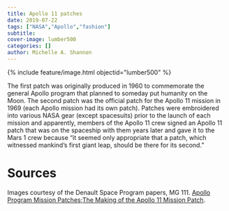 ```yaml
---
title: Apollo 11 patches
date: 2019-07-22
tags: ["NASA","Apollo","fashion"]
subtitle: 
cover-image: lumber500
categories: []
author: Michelle A. Shannon
---
```


{% include feature/image.html objectid="lumber500" %}

The first patch was originally produced in 1960 to commemorate the general Apollo program that planned to someday put humanity on the Moon. The second patch was the official patch for the Apollo 11 mission in 1969 (each Apollo mission had its own patch). Patches were embroidered into various NASA gear (except spacesuits) prior to the launch of each mission and apparently, members of the Apollo 11 crew signed an Apollo 11 patch that was on the spaceship with them years later and gave it to the Mars 1 crew because “it seemed only appropriate that a patch, which witnessed mankind’s first giant leap, should be there for its second.”

# Sources

Images courtesy of the Denault Space Program papers, MG 111. [Apollo Program Mission Patches](https://history.nasa.gov/apollo_patches.html);[The Making of the Apollo 11 Mission Patch](https://www.nasa.gov/feature/the-making-of-the-apollo-11-mission-patch).